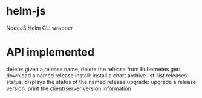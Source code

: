 # helm-js
NodeJS Helm CLI wrapper

# API implemented
delete: given a release name, delete the release from Kubernetes
get: download a named release
install: install a chart archive
list: list releases
status: displays the status of the named release
upgrade: upgrade a release
version: print the client/server version information


